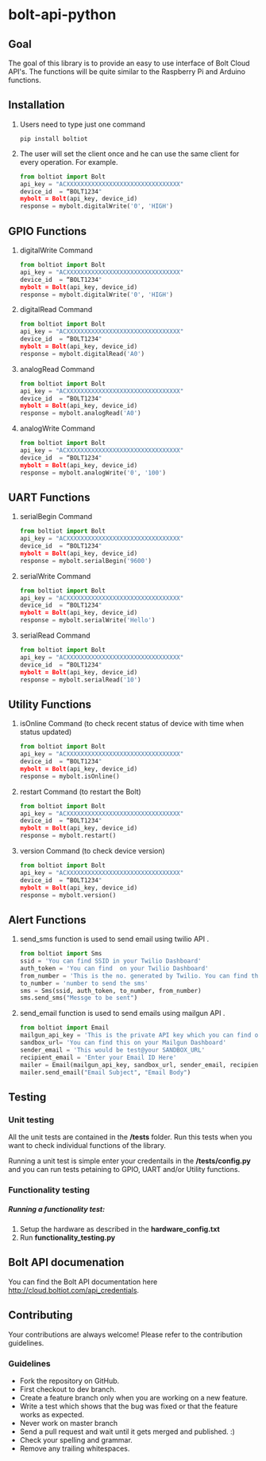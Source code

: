 # bolt-api-python

## Goal
The goal of this library is to provide an easy to use interface of Bolt Cloud API's. The functions will be quite similar to the Raspberry Pi and Arduino functions.


## Installation

1. Users need to type just one command

    `pip install boltiot`


2. The user will set the client once and he can use the same client for every operation.
    For example.

    ```python
    from boltiot import Bolt
    api_key = "ACXXXXXXXXXXXXXXXXXXXXXXXXXXXXXXXX"
    device_id  = “BOLT1234"
    mybolt = Bolt(api_key, device_id)
    response = mybolt.digitalWrite('0', 'HIGH')
    ```
##  GPIO Functions

1. digitalWrite Command
    
    ```python
    from boltiot import Bolt
    api_key = "ACXXXXXXXXXXXXXXXXXXXXXXXXXXXXXXXX"
    device_id  = “BOLT1234"
    mybolt = Bolt(api_key, device_id)
    response = mybolt.digitalWrite('0', 'HIGH')
    ```
 2. digitalRead Command
    
    ```python
    from boltiot import Bolt
    api_key = "ACXXXXXXXXXXXXXXXXXXXXXXXXXXXXXXXX"
    device_id  = “BOLT1234"
    mybolt = Bolt(api_key, device_id)
    response = mybolt.digitalRead('A0')
    ```
 3. analogRead Command
    
    ```python
    from boltiot import Bolt
    api_key = "ACXXXXXXXXXXXXXXXXXXXXXXXXXXXXXXXX"
    device_id  = “BOLT1234"
    mybolt = Bolt(api_key, device_id)
    response = mybolt.analogRead('A0')
    ```
 4. analogWrite Command
    
    ```python
    from boltiot import Bolt
    api_key = "ACXXXXXXXXXXXXXXXXXXXXXXXXXXXXXXXX"
    device_id  = “BOLT1234"
    mybolt = Bolt(api_key, device_id)
    response = mybolt.analogWrite('0', '100')
    ```

##  UART Functions

1. serialBegin Command
    
    ```python
    from boltiot import Bolt
    api_key = "ACXXXXXXXXXXXXXXXXXXXXXXXXXXXXXXXX"
    device_id  = “BOLT1234"
    mybolt = Bolt(api_key, device_id)
    response = mybolt.serialBegin('9600')
    ```
 2. serialWrite Command
    
    ```python
    from boltiot import Bolt
    api_key = "ACXXXXXXXXXXXXXXXXXXXXXXXXXXXXXXXX"
    device_id  = “BOLT1234"
    mybolt = Bolt(api_key, device_id)
    response = mybolt.serialWrite('Hello')
    ```
3. serialRead Command
       
    ```python
    from boltiot import Bolt
    api_key = "ACXXXXXXXXXXXXXXXXXXXXXXXXXXXXXXXX"
    device_id  = “BOLT1234"
    mybolt = Bolt(api_key, device_id)
    response = mybolt.serialRead('10')
    ```
 ##  Utility Functions
1. isOnline Command (to check recent status of device with time when status updated)
    
    ```python
    from boltiot import Bolt
    api_key = "ACXXXXXXXXXXXXXXXXXXXXXXXXXXXXXXXX"
    device_id  = “BOLT1234"
    mybolt = Bolt(api_key, device_id)
    response = mybolt.isOnline()
    ```

2. restart Command (to restart the Bolt)
    
    ```python
    from boltiot import Bolt
    api_key = "ACXXXXXXXXXXXXXXXXXXXXXXXXXXXXXXXX"
    device_id  = “BOLT1234"
    mybolt = Bolt(api_key, device_id)
    response = mybolt.restart()
    ```
 3. version Command (to check device version)
    
    ```python
    from boltiot import Bolt
    api_key = "ACXXXXXXXXXXXXXXXXXXXXXXXXXXXXXXXX"
    device_id  = “BOLT1234"
    mybolt = Bolt(api_key, device_id)
    response = mybolt.version()
    ```
 ##  Alert Functions
1. send_sms function is used to send email using twilio API .
    
    ```python
    from boltiot import Sms
    ssid = 'You can find SSID in your Twilio Dashboard'
    auth_token = 'You can find  on your Twilio Dashboard'
    from_number = 'This is the no. generated by Twilio. You can find this on your Twilio Dashboard'
    to_number = 'number to send the sms'
    sms = Sms(ssid, auth_token, to_number, from_number)
    sms.send_sms("Messge to be sent")
    ```
2. send_email function is used to send emails using mailgun API .
    
    ```python
    from boltiot import Email
    mailgun_api_key = 'This is the private API key which you can find on your Mailgun Dashboard'
    sandbox_url= 'You can find this on your Mailgun Dashboard'
    sender_email = 'This would be test@your SANDBOX_URL'
    recipient_email = 'Enter your Email ID Here'
    mailer = Email(mailgun_api_key, sandbox_url, sender_email, recipient_email)
    mailer.send_email("Email Subject", "Email Body")

## Testing

### Unit testing

All the unit tests are contained in the **/tests** folder. Run this tests when you want to check individual functions of the library.

Running a unit test is simple enter your credentails in the **/tests/config.py** and you can run tests petaining to GPIO, UART and/or Utility functions.

### Functionality testing

##### Running a functionality test:
1. Setup the hardware as described in the **hardware_config.txt**
2. Run **functionality_testing.py** 

## Bolt API documenation

You can find the Bolt API documentation here http://cloud.boltiot.com/api_credentials.

## Contributing

Your contributions are always welcome! Please refer to the contribution guidelines.

### Guidelines
* Fork the repository on GitHub.
* First checkout to dev branch.
* Create a feature branch only when you are working on a new feature.
* Write a test which shows that the bug was fixed or that the feature works as expected.
* Never work on master branch
* Send a pull request and wait until it gets merged and published. :)
* Check your spelling and grammar.
* Remove any trailing whitespaces.
